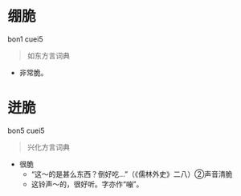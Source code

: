 # 绷脆
bon1 cuei5
> 如东方言词典
- 非常脆。

# 迸脆
bon5 cuei5
> 兴化方言词典
- 很脆
  - “这～的是甚么东西？倒好吃…”（《儒林外史》二八）②声音清脆
  - 这铃声～的，很好听。字亦作“嘣”。

